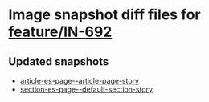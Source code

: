 # Image snapshot diff files for [feature/IN-692](https://github.com/brightsitesconsulting/indy-pwamp/pull/1663)

## Updated snapshots
- [article-es-page--article-page-story](./article-es-page--article-page-story)
- [section-es-page--default-section-story](./section-es-page--default-section-story)
